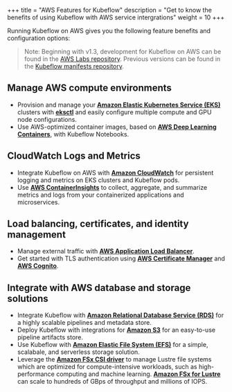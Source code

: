 +++
title = "AWS Features for Kubeflow"
description = "Get to know the benefits of using Kubeflow with AWS service intergrations"
weight = 10
+++

Running Kubeflow on AWS gives you the following feature benefits and configuration options:

> Note: Beginning with v1.3, development for Kubeflow on AWS can be found in the [AWS Labs repository](https://github.com/awslabs/kubeflow-manifests). Previous versions can be found in the [Kubeflow manifests repository](https://github.com/kubeflow/manifests).

## Manage AWS compute environments
* Provision and manage your **[Amazon Elastic Kubernetes Service (EKS)](https://aws.amazon.com/eks/)** clusters with **[eksctl](https://github.com/weaveworks/eksctl)** and easily configure multiple compute and GPU node configurations.
* Use AWS-optimized container images, based on **[AWS Deep Learning Containers](https://docs.aws.amazon.com/deep-learning-containers/latest/devguide/what-is-dlc.html)**, with Kubeflow Notebooks.

## CloudWatch Logs and Metrics
* Integrate Kubeflow on AWS with **[Amazon CloudWatch](https://aws.amazon.com/cloudwatch/)** for persistent logging and metrics on EKS clusters and Kubeflow pods.
* Use **[AWS ContainerInsights](https://docs.aws.amazon.com/AmazonCloudWatch/latest/monitoring/ContainerInsights.html)** to collect, aggregate, and summarize metrics and logs from your containerized applications and microservices.

## Load balancing, certificates, and identity management
* Manage external traffic with **[AWS Application Load Balancer](https://docs.aws.amazon.com/elasticloadbalancing/latest/application/introduction.html)**.
* Get started with TLS authentication using **[AWS Certificate Manager](https://aws.amazon.com/certificate-manager/)** and **[AWS Cognito](https://aws.amazon.com/cognito/)**.

## Integrate with AWS database and storage solutions
* Integrate Kubeflow with **[Amazon Relational Database Service (RDS)](https://aws.amazon.com/rds/)** for a highly scalable pipelines and metadata store.
* Deploy Kubeflow with integrations for **[Amazon S3](https://aws.amazon.com/s3/)** for an easy-to-use pipeline artifacts store.
* Use Kubeflow with **[Amazon Elastic File System (EFS)](https://aws.amazon.com/efs/)** for a simple, scalabale, and serverless storage solution.
* Leverage the **[Amazon FSx CSI driver](https://github.com/kubernetes-sigs/aws-fsx-csi-driver)** to manage Lustre file systems which are optimized for compute-intensive workloads, such as high-performance computing and machine learning. **[Amazon FSx for Lustre](https://aws.amazon.com/fsx/lustre/)** can scale to hundreds of GBps of throughput and millions of IOPS.
